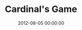 ---
layout: post
date:   2012-08-05 00:00:00
title: Cardinal's Game
categories: fun
picture: /assets/fun/cardinalsgame.jpg
summary: August 5, 2012</br>Introducing AB InBev's international trainees to America's pasttime
---